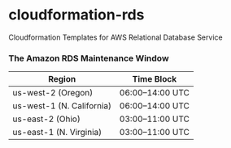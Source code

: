 # cloudformation-rds
Cloudformation Templates for AWS Relational Database Service

### The Amazon RDS Maintenance Window 

| Region  | Time Block  |
|---|---|
| us-west-2 (Oregon) | 06:00–14:00 UTC |
| us-west-1 (N. California) | 06:00–14:00 UTC |
| us-east-2 (Ohio) | 03:00–11:00 UTC |
| us-east-1 (N. Virginia) | 03:00–11:00 UTC |
